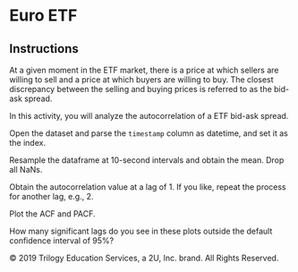 # Euro ETF

## Instructions

At a given moment in the ETF market, there is a price at which sellers are willing to sell and a price at which buyers are willing to buy. The closest discrepancy between the selling and buying prices is referred to as the bid-ask spread.

In this activity, you will analyze the autocorrelation of a ETF bid-ask spread. 

Open the dataset and parse the `timestamp` column as datetime, and set it as the index.

Resample the dataframe at 10-second intervals and obtain the mean. Drop all NaNs.

Obtain the autocorrelation value at a lag of 1. If you like, repeat the process for another lag, e.g., 2.

Plot the ACF and PACF. 

How many significant lags do you see in these plots outside the default confidence interval of 95%?



© 2019 Trilogy Education Services, a 2U, Inc. brand. All Rights Reserved.